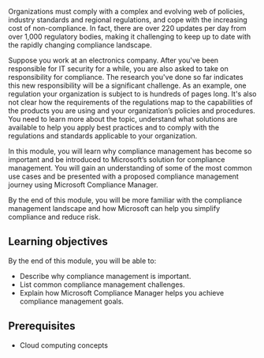 Organizations must comply with a complex and evolving web of policies, industry standards and regional regulations, and cope with the increasing cost of non-compliance. In fact, there are over 220 updates per day from over 1,000 regulatory bodies, making it challenging to keep up to date with the rapidly changing compliance landscape.

Suppose you work at an electronics company. After you've been responsible for IT security for a while, you are also asked to take on responsibility for compliance. The research you've done so far indicates this new responsibility will be a significant challenge. As an example, one regulation your organization is subject to is hundreds of pages long. It's also not clear how the requirements of the regulations map to the capabilities of the products you are using and your organization’s policies and procedures. You need to learn more about the topic, understand what solutions are available to help you apply best practices and to comply with the regulations and standards applicable to your organization.

In this module, you will learn why compliance management has become so important and be introduced to Microsoft’s solution for compliance management.   You will gain an understanding of some of the most common use cases and be presented with a proposed compliance management journey using Microsoft Compliance Manager.

By the end of this module, you will be more familiar with the compliance management landscape and how Microsoft can help you simplify compliance and reduce risk.

## Learning objectives

By the end of this module, you will be able to:

- Describe why compliance management is important.
- List common compliance management challenges.
- Explain how Microsoft Compliance Manager helps you achieve compliance management goals.

## Prerequisites

- Cloud computing concepts

